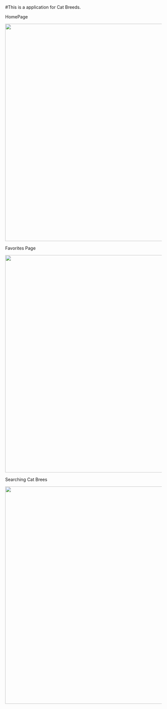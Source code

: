 
#This is a application for  Cat Breeds.



HomePage 
<p align="center">
<img src="https://user-images.githubusercontent.com/73591684/167118634-8f8b132e-e3da-4e20-8cb3-c692138f15f2.png" height = 700 >
</p>


Favorites  Page
<p align="center">
<img src="https://user-images.githubusercontent.com/73591684/167118648-cf645df6-9cb6-40f0-9a33-920ae7e0371f.png" height = 700 >
</p>

Searching Cat Brees
<p align="center">
<img src="https://user-images.githubusercontent.com/73591684/167118859-467173de-bfea-4cd9-9f70-536a242b2d31.png" height = 700 >
</p>

